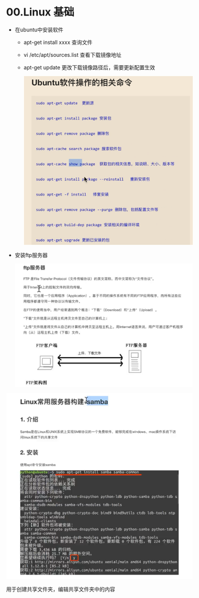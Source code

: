 # 00.Linux 基础

- 在ubuntu中安装软件

  - apt-get install xxxx  查询文件

  - vi /etc/apt/sources.list 查看下载镜像地址

  - apt-get update 更改下载镜像路径后，需要更新配置生效

    ![1534606898439](resource\1534606898439.png)

- 安装ftp服务器

  ![1534648713639](resource\1534648713639.png)

![1534649057217](resource\1534649057217.png)

用于创建共享文件夹，编辑共享文件夹中的内容